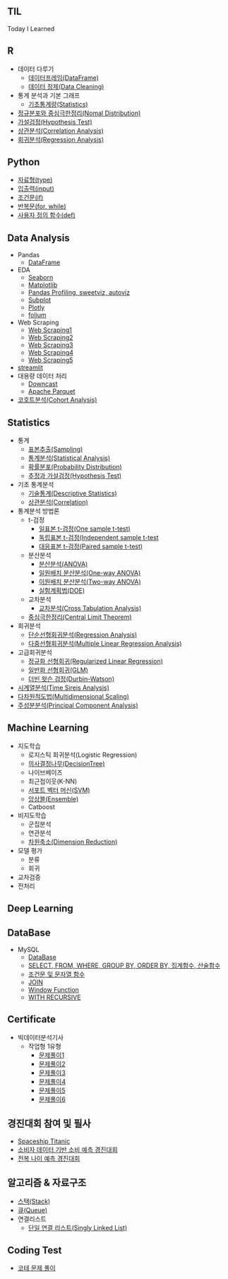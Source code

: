 ## TIL

Today I Learned

## R
- 데이터 다루기
  - [데이터프레임(DataFrame)](https://github.com/soondong2/TIL/blob/main/R/Dataframe.md)
  - [데이터 정제(Data Cleaning)](https://github.com/soondong2/TIL/blob/main/R/Cleaning.md)
- 통계 분석과 기본 그래프  
  - [기초통계량(Statistics)](https://github.com/soondong2/TIL/blob/main/R/Statistics.md)
- [정규분포와 중심극한정리(Nomal Distribution)](https://github.com/soondong2/TIL/blob/main/R/Nomal%20Distribution.md)
- [가설검정(Hypothesis Test)](https://github.com/soondong2/TIL/blob/main/R/Hypothesis%20Test.md)
- [상관분석(Correlation Analysis)](https://github.com/soondong2/TIL/blob/main/R/Correlation%20Analysis.md)
- [회귀분석(Regression Analysis)](https://github.com/soondong2/TIL/blob/main/R/Regression%20Analysis.md)

## Python
 - [자료형(type)](https://github.com/soondong2/TIL/blob/main/Python/type.md)
 - [입출력(input)](https://github.com/soondong2/TIL/blob/main/Python/input.md)
 - [조건문(if)](https://github.com/soondong2/TIL/blob/main/Python/if.md)
 - [반복문(for, while)](https://github.com/soondong2/TIL/blob/main/Python/for%2C%20while.md)
 - [사용자 정의 함수(def)](https://github.com/soondong2/TIL/blob/main/Python/def.md)

## Data Analysis
- Pandas
  - [DataFrame](https://github.com/soondong2/TIL/blob/main/Data%20Analysis/Pandas.md)
- EDA
  - [Seaborn](https://github.com/soondong2/TIL/blob/main/Data%20Analysis/Seaborn.md)
  - [Matplotlib](https://github.com/soondong2/TIL/blob/main/Data%20Analysis/Matplotlib.md)
  - [Pandas Profiling, sweetviz, autoviz](https://github.com/soondong2/TIL/blob/main/Data%20Analysis/Pandas%20Profiling%2C%20sweetviz%2C%20autoviz.md)
  - [Subplot](https://github.com/soondong2/TIL/blob/main/Data%20Analysis/EDA1.md)
  - [Plotly](https://github.com/soondong2/TIL/blob/main/Data%20Analysis/Plotly.md)
  - [folium](https://github.com/soondong2/TIL/blob/main/Data%20Analysis/folium.md)
- Web Scraping
  - [Web Scraping1](https://github.com/soondong2/TIL/blob/main/Data%20Analysis/Web%20scraping1.md)
  - [Web Scraping2](https://github.com/soondong2/TIL/blob/main/Data%20Analysis/Web%20Scraping2.md)
  - [Web Scraping3](https://github.com/soondong2/TIL/blob/main/Data%20Analysis/Web%20Scraping3.md)
  - [Web Scraping4](https://github.com/soondong2/TIL/blob/main/Data%20Analysis/Web%20Scraping4.md)
  - [Web Scraping5](https://github.com/soondong2/TIL/blob/main/Data%20Analysis/Web%20Scraping5.md)
- [streamlit](https://github.com/soondong2/TIL/blob/main/Data%20Analysis/streamlit.md)
- 대용량 데이터 처리
  - [Downcast](https://github.com/soondong2/TIL/blob/main/Data%20Analysis/Downcast.md)
  - [Apache Parquet](https://github.com/soondong2/TIL/blob/main/Data%20Analysis/Apache%20Parquet.md)
- [코호트분석(Cohort Analysis)](https://github.com/soondong2/TIL/blob/main/Data%20Analysis/%EC%BD%94%ED%98%B8%ED%8A%B8%EB%B6%84%EC%84%9D(Cohort_Analysis).ipynb)
## Statistics
- 통계
  - [표본추출(Sampling)](https://github.com/soondong2/TIL/blob/main/Statistics/Sampling.md)
  - [통계분석(Statistical Analysis)](https://github.com/soondong2/TIL/blob/main/Statistics/Statistical%20Analysis.md)
  - [확률분포(Probability Distribution)](https://github.com/soondong2/TIL/blob/main/Statistics/Probability%20Distribution.md)
  - [추정과 가설검정(Hypothesis Test)](https://github.com/soondong2/TIL/blob/main/Statistics/Hypothesis%20Test.md)
- 기초 통계분석
  - [기술통계(Descriptive Statistics)](https://github.com/soondong2/TIL/blob/main/Statistics/Descriptive%20Statistics.md)
  - [상관분석(Correlation)](https://github.com/soondong2/TIL/blob/main/Statistics/Correlation%20Analysis.md)
- 통계분석 방법론
  - t-검정
    - [일표본 t-검정(One sample t-test)](https://github.com/soondong2/TIL/blob/main/Statistics/One%20sample%20t-test.md)
    - [독립표본 t-검정(Independent sample t-test](https://github.com/soondong2/TIL/blob/main/Statistics/Independent%20sample%20t-test.md)
    - [대응표본 t-검정(Paired sample t-test)](https://github.com/soondong2/TIL/blob/main/Statistics/Paired%20sample%20t-test.md)
  - 분산분석
    - [분산분석(ANOVA)](https://github.com/soondong2/TIL/blob/main/Statistics/ANOVA.md)
    - [일원배치 분산분석(One-way ANOVA)](https://github.com/soondong2/TIL/blob/main/Statistics/One-way%20ANOVA.md)
    - [이원배치 분산분석(Two-way ANOVA)](https://github.com/soondong2/TIL/blob/main/Statistics/Tow-way%20ANOVA.md)
    - [실험계획법(DOE)](https://github.com/soondong2/TIL/blob/main/Statistics/DOE.md)
  - 교차분석
    - [교차분석(Cross Tabulation Analysis)](https://github.com/soondong2/TIL/blob/main/Statistics/Cross%20Tabulation%20Analysis.md)
  - [중심극한정리(Central Limit Theorem)](https://github.com/soondong2/TIL/blob/main/Statistics/Central%20Limit%20Theorem.md)
- 회귀분석
  - [단순선형회귀분석(Regression Analysis)](https://github.com/soondong2/TIL/blob/main/Statistics/Regression%20Analysis.md)
  - [다중선형회귀분석(Multiple Linear Regression Analysis)](https://github.com/soondong2/TIL/blob/main/Statistics/Multiple%20Linear%20Regression%20Analysis.md)
- 고급회귀분석
  - [정규화 선형회귀(Regularized Linear Regression)](https://github.com/soondong2/TIL/blob/main/Statistics/Regularized%20Linear%20Regression.md)
  - [일반화 선형회귀(GLM)](https://github.com/soondong2/TIL/blob/main/Statistics/Generalized%20Linear%20Regression.md)
  - [더빈 왓슨 검정(Durbin-Watson)](https://github.com/soondong2/TIL/blob/main/Statistics/Durbin%20Watson.md)
- [시계열분석(Time Sireis Analysis)](https://github.com/soondong2/TIL/blob/main/Statistics/Time%20Series%20Analysis.md)
- [다차원척도법(Multidimensional Scaling)](https://github.com/soondong2/TIL/blob/main/Statistics/Multidimensional%20Scaling.md)
- [주성분분석(Principal Component Analysis)]()

## Machine Learning
- 지도학습
  - 로지스틱 회귀분석(Logistic Regression)
  - [의사결정나무(DecisionTree)](https://github.com/soondong2/TIL/blob/main/ML/Decision%20Tree.ipynb)
  - 나이브베이즈
  - 최근접이웃(K-NN)
  - [서포트 벡터 머신(SVM)](https://github.com/soondong2/TIL/blob/main/ML/SVM.ipynb)
  - [앙상블(Ensemble)](https://github.com/soondong2/TIL/blob/main/ML/Ensemble.ipynb)
  - Catboost
- 비지도학습 
  - 군집분석
  - 연관분석
  - [차원축소(Dimension Reduction)](https://github.com/soondong2/TIL/blob/main/ML/Dimension%20Reduction.ipynb)
- 모델 평가
    - 분류
    - 회귀
- 교차검증
- 전처리

## Deep Learning

## DataBase
- MySQL
  - [DataBase](https://github.com/soondong2/TIL/blob/main/SQL/Database.md)
  - [SELECT, FROM, WHERE, GROUP BY, ORDER BY, 집계함수, 산술함수](https://github.com/soondong2/TIL/blob/main/SQL/SELECT,%20FROM,%20WHERE,%20GROUP%20BY,%20ORDER%20BY,%20%EC%A7%91%EA%B3%84%ED%95%A8%EC%88%98,%20%EC%82%B0%EC%88%A0%ED%95%A8%EC%88%98.md)
  - [조건문 및 문자열 함수](https://github.com/soondong2/TIL/blob/main/SQL/%EC%A1%B0%EA%B1%B4%EB%AC%B8%20%EB%B0%8F%20%EB%AC%B8%EC%9E%90%EC%97%B4%20%ED%95%A8%EC%88%98.md)
  - [JOIN](https://github.com/soondong2/TIL/blob/main/SQL/JOIN.md)
  - [Window Function](https://github.com/soondong2/TIL/blob/main/SQL/Window%20Function.md)
  - [WITH RECURSIVE](https://github.com/soondong2/TIL/blob/main/SQL/WITH%20RECURSIVE.md)
  
## Certificate
- 빅데이터분석기사
  - 작업형 1유형
    - [문제풀이1](https://github.com/soondong2/TIL/blob/main/%EB%B9%85%EB%8D%B0%EC%9D%B4%ED%84%B0%EB%B6%84%EC%84%9D%EA%B8%B0%EC%82%AC/question1.md)
    - [문제풀이2](https://github.com/soondong2/TIL/blob/main/%EB%B9%85%EB%8D%B0%EC%9D%B4%ED%84%B0%EB%B6%84%EC%84%9D%EA%B8%B0%EC%82%AC/question2.md)
    - [문제풀이3](https://github.com/soondong2/TIL/blob/main/%EB%B9%85%EB%8D%B0%EC%9D%B4%ED%84%B0%EB%B6%84%EC%84%9D%EA%B8%B0%EC%82%AC/question3.md)
    - [문제풀이4](https://github.com/soondong2/TIL/blob/main/%EB%B9%85%EB%8D%B0%EC%9D%B4%ED%84%B0%EB%B6%84%EC%84%9D%EA%B8%B0%EC%82%AC/question4.md)
    - [문제풀이5](https://github.com/soondong2/TIL/blob/main/%EB%B9%85%EB%8D%B0%EC%9D%B4%ED%84%B0%EB%B6%84%EC%84%9D%EA%B8%B0%EC%82%AC/question5.md)
    - [문제풀이6](https://github.com/soondong2/TIL/blob/main/%EB%B9%85%EB%8D%B0%EC%9D%B4%ED%84%B0%EB%B6%84%EC%84%9D%EA%B8%B0%EC%82%AC/question6.md)

## 경진대회 참여 및 필사
- [Spaceship Titanic](https://github.com/soondong2/TIL/blob/main/Competition%20%26%20%ED%95%84%EC%82%AC/Spaceship%20Titanic.ipynb)
- [소비자 데이터 기반 소비 예측 경진대회](https://github.com/soondong2/TIL/blob/main/Competition%20%26%20%ED%95%84%EC%82%AC/%EC%86%8C%EB%B9%84%EC%9E%90%20%EB%8D%B0%EC%9D%B4%ED%84%B0%20%EA%B8%B0%EB%B0%98%20%EC%86%8C%EB%B9%84%20%EC%98%88%EC%B8%A1%20%EA%B2%BD%EC%A7%84%EB%8C%80%ED%9A%8C%20.ipynb)
- [전복 나이 예측 경진대회](https://github.com/soondong2/TIL/blob/main/Competition%20%26%20%ED%95%84%EC%82%AC/%EC%A0%84%EB%B3%B5%20%EB%82%98%EC%9D%B4%20%EC%98%88%EC%B8%A1%20%EA%B2%BD%EC%A7%84%20%EB%8C%80%ED%9A%8C.ipynb)

## 알고리즘 & 자료구조
- [스택(Stack)](https://github.com/soondong2/TIL/blob/main/%EC%95%8C%EA%B3%A0%EB%A6%AC%EC%A6%98%20%26%20%EC%9E%90%EB%A3%8C%EA%B5%AC%EC%A1%B0/Stack.md)
- [큐(Queue)](https://github.com/soondong2/TIL/blob/main/%EC%95%8C%EA%B3%A0%EB%A6%AC%EC%A6%98%20%26%20%EC%9E%90%EB%A3%8C%EA%B5%AC%EC%A1%B0/Queue.md)
- 연결리스트
  - [단일 연결 리스트(Singly Linked List)](https://github.com/soondong2/TIL/blob/main/%EC%95%8C%EA%B3%A0%EB%A6%AC%EC%A6%98%20%26%20%EC%9E%90%EB%A3%8C%EA%B5%AC%EC%A1%B0/Singly%20Linked%20List.md)
## Coding Test
- [코테 문제 풀이](https://github.com/soondong2/TIL/tree/main/Coding%20Test)
